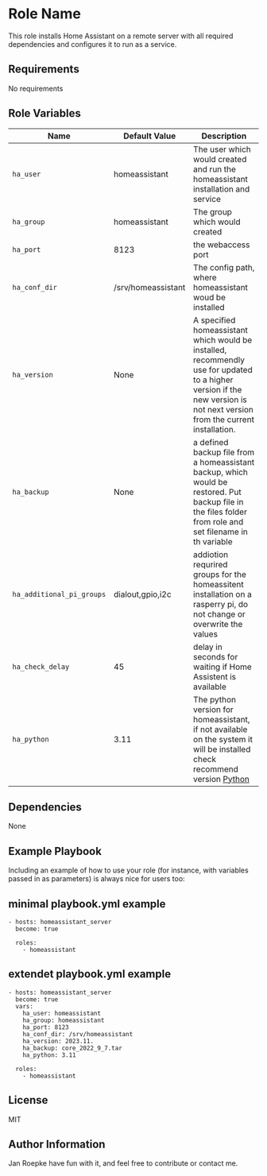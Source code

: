 # Role Name

This role installs Home Assistant on a remote server with all required dependencies and configures it to run as a service.

## Requirements

No requirements

## Role Variables

| Name                      | Default Value      | Description                                                                                                                                                                                              |
| ------------------------- | ------------------ | -------------------------------------------------------------------------------------------------------------------------------------------------------------------------------------------------------- |
| `ha_user`                 | homeassistant      | The user which would created and run the homeassistant installation and service                                                                                                                          |
| `ha_group`                | homeassistant      | The group which would created                                                                                                                                                                            |
| `ha_port`                 | 8123               | the webaccess port                                                                                                                                                                                       |
| `ha_conf_dir`             | /srv/homeassistant | The config path, where homeassistant woud be installed                                                                                                                                                   |
| `ha_version`              | None               | A specified homeassistant which would be installed, recommendly use for updated to a higher version if the new version is not next version from the current installation.                                |
| `ha_backup`               | None               | a defined backup file from a homeassistant backup, which would be restored. Put backup file in the files folder from role and set filename in th variable                                                |
| `ha_additional_pi_groups` | dialout,gpio,i2c   | addiotion requrired groups for the homeassitent installation on a rasperry pi, do not change or overwrite the values                                                                                     |
| `ha_check_delay`          | 45                 | delay in seconds for waiting if Home Assistent is available                                                                                                                                              |
| `ha_python`               | 3.11               | The python version for homeassistant, if not available on the system it will be installed check recommend version [Python](https://www.home-assistant.io/installation/macos#install-home-assistant-core) |

## Dependencies

None

## Example Playbook

Including an example of how to use your role (for instance, with variables passed in as parameters) is always nice for users too:

## minimal playbook.yml example

    - hosts: homeassistant_server
      become: true

      roles:
        - homeassistant

## extendet playbook.yml example

    - hosts: homeassistant_server
      become: true
      vars:
        ha_user: homeassistant
        ha_group: homeassistant
        ha_port: 8123
        ha_conf_dir: /srv/homeassistant
        ha_version: 2023.11.
        ha_backup: core_2022_9_7.tar
        ha_python: 3.11

      roles:
        - homeassistant

## License

MIT

## Author Information

Jan Roepke
have fun with it, and feel free to contribute or contact me.
